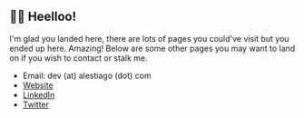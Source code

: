 ## 👋🤠 Heelloo! 

I'm glad you landed here, there are lots of pages you could've visit but you ended up here. Amazing! Below are some other pages you may want to land on if you wish to contact or stalk me.

- Email: dev (at) alestiago (dot) com
- [Website](https://www.alestiago.com/)
- [LinkedIn](https://www.linkedin.com/in/alejandro-santiago-44259b159/)
- [Twitter](https://twitter.com/alestiago3)
